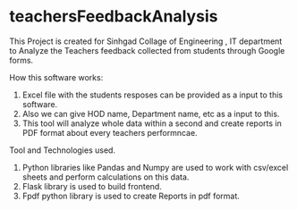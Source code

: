 # teachersFeedbackAnalysis
This Project is created for Sinhgad Collage of Engineering , IT department to Analyze the Teachers feedback collected from students through Google forms.

How this software works:
1. Excel file with the students resposes can be provided as a input to this software.
2. Also we can give HOD name, Department name, etc as a input to this.
3. This tool will analyze whole data within a second and create reports in PDF format about every teachers performncae.

Tool and Technologies used.
1. Python libraries like Pandas and Numpy are used to work with csv/excel sheets and perform calculations on this data.
2. Flask library is used to build frontend.
3. Fpdf python library is used to create Reports in pdf format.
